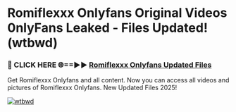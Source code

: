 # Romiflexxx Onlyfans Original Videos 0nlyFans Leaked - Files Updated! (wtbwd)

<h3>🔴 CLICK HERE 🌐==►► <a href="https://tinyurl.com/ehrbuxhb" rel="nofollow">Romiflexxx Onlyfans Updated Files</a></h3>

Get Romiflexxx Onlyfans and all content. Now you can access all videos and pictures of Romiflexxx Onlyfans. New Updated Files 2025!

[![wtbwd](https://i.imgur.com/lVYEuWS.gif)](https://tinyurl.com/ehrbuxhb)
